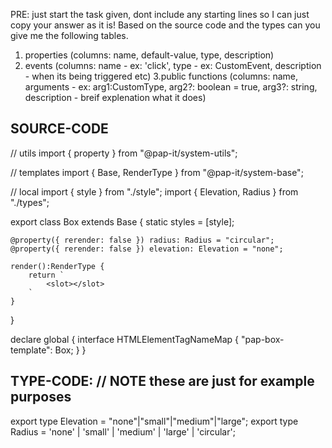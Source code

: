 PRE: just start the task given, dont include any starting lines so I can just copy your answer as it is!
 Based on the source code and the types can you give me the following tables.

1. properties (columns: name, default-value, type, description)
2. events (columns: name - ex: 'click', type - ex: CustomEvent<ClickEvent>, description - when its being triggered etc)
3.public functions (columns: name, arguments - ex: arg1:CustomType, arg2?: boolean = true, arg3?: string, description - breif explenation what it does)

## SOURCE-CODE

 // utils
import { property } from "@pap-it/system-utils";

// templates
import { Base, RenderType } from "@pap-it/system-base";

// local
import { style } from "./style";
import { Elevation, Radius } from "./types";

export class Box extends Base {
    static styles = [style];

    @property({ rerender: false }) radius: Radius = "circular";
    @property({ rerender: false }) elevation: Elevation = "none";

    render():RenderType {
        return `
            <slot></slot>
        `
    }
}

declare global {
    interface HTMLElementTagNameMap {
        "pap-box-template": Box;
    }
}

## TYPE-CODE: // NOTE these are just for example purposes

export type Elevation = "none"|"small"|"medium"|"large";
export type Radius = 'none' | 'small' | 'medium' | 'large' | 'circular';
